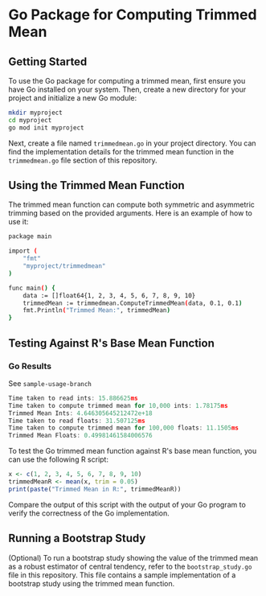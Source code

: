 # Go Package for Computing Trimmed Mean

## Getting Started

To use the Go package for computing a trimmed mean, first ensure you have Go installed on your system. Then, create a new directory for your project and initialize a new Go module:

```bash
mkdir myproject
cd myproject
go mod init myproject
```

Next, create a file named `trimmedmean.go` in your project directory. You can find the implementation details for the trimmed mean function in the `trimmedmean.go` file section of this repository.

## Using the Trimmed Mean Function

The trimmed mean function can compute both symmetric and asymmetric trimming based on the provided arguments. Here is an example of how to use it:

```bash
package main

import (
    "fmt"
    "myproject/trimmedmean"
)

func main() {
    data := []float64{1, 2, 3, 4, 5, 6, 7, 8, 9, 10}
    trimmedMean := trimmedmean.ComputeTrimmedMean(data, 0.1, 0.1)
    fmt.Println("Trimmed Mean:", trimmedMean)
}
```

## Testing Against R's Base Mean Function

### Go Results

See `sample-usage-branch`

```go
Time taken to read ints: 15.886625ms
Time taken to compute trimmed mean for 10,000 ints: 1.78175ms
Trimmed Mean Ints: 4.646305645212472e+18
Time taken to read floats: 31.507125ms
Time taken to compute trimmed mean for 100,000 floats: 11.1505ms
Trimmed Mean Floats: 0.49981461584006576
```

To test the Go trimmed mean function against R's base mean function, you can use the following R script:

```R
x <- c(1, 2, 3, 4, 5, 6, 7, 8, 9, 10)
trimmedMeanR <- mean(x, trim = 0.05)
print(paste("Trimmed Mean in R:", trimmedMeanR))
```

Compare the output of this script with the output of your Go program to verify the correctness of the Go implementation.

## Running a Bootstrap Study

(Optional) To run a bootstrap study showing the value of the trimmed mean as a robust estimator of central tendency, refer to the `bootstrap_study.go` file in this repository. This file contains a sample implementation of a bootstrap study using the trimmed mean function.

